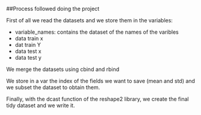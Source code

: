##Process followed doing the project

First of all we read the datasets and we store them in the variables:
- variable_names: contains the dataset of the names of the varibles
- data train x
- dat train Y
- data test x
- data test y

We merge the datasets using cbind and rbind

We store in a var the index of the fields we want to save (mean and std) and we subset the dataset to obtain them.

Finally, with the dcast function of the reshape2 library, we create the final tidy dataset and we write it.